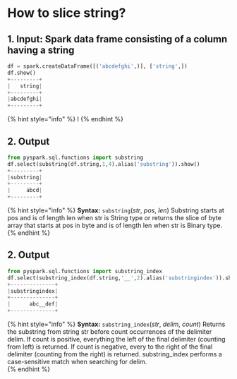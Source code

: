 # How to slice  string?

## 1.  Input:  Spark data frame consisting of a column having a string

```python
df = spark.createDataFrame([('abcdefghi',)], ['string',])
df.show()
+---------+
|   string|
+---------+
|abcdefghi|
+---------+
```

{% hint style="info" %}
I
{% endhint %}

## 2.  Output

```python
from pyspark.sql.functions import substring
df.select(substring(df.string,1,4).alias('substring')).show()
+---------+
|substring|
+---------+
|     abcd|
+---------+

```

{% hint style="info" %}
**Syntax:**    `substring`\(_str_, _pos_, _len_\)                                                                                                                 Substring starts at pos and is of length len when str is String type or returns the slice of byte array that starts at pos in byte and is of length len when str is Binary type.             
{% endhint %}



## 2.  Output

```python
from pyspark.sql.functions import substring_index
df.select(substring_index(df.string,'__',2).alias('substringindex')).show()
+--------------+
|substringindex|
+--------------+
|      abc__def|
+--------------+
```

{% hint style="info" %}
**Syntax:**    `substring_index`\(_str_, _delim_, _count_\)                                                                           Returns the substring from string str before count occurrences of the delimiter delim. If count is positive, everything the left of the final delimiter \(counting from left\) is returned. If count is negative, every to the right of the final delimiter \(counting from the right\) is returned. substring\_index performs a case-sensitive match when searching for delim.                                                                                                             
{% endhint %}


